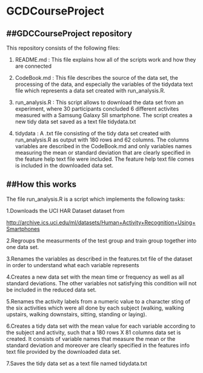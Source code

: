 # GCDCourseProject

##GDCCourseProject repository
-------------------------------

This repository consists of the following files:

1. README.md : This file explains how all of the scripts work and how they are connected

2. CodeBook.md : This file describes the source of the data set, the processing of the data, and especially the variables of the tidydata text file which represents a data set created with run_analysis.R. 

3. run_analysis.R : This script allows to download the data set from an experiment, where 30 participants concluded 6 different activites measured with a Samsung Galaxy SII smartphone. The script creates a new tidy data set saved as a text file tidydata.txt

4. tidydata : A .txt file consisting of the tidy data set created with run_analysis.R as output with 180 rows and 62 columns. The columns variables are described in the CodeBook.md and only variables names measuring the mean or standard deviation that are clearly specified in the feature help text file were included. The feature help text file comes is included in the downloaded data set.

##How this works
------------------

The file run_analysis.R is a script which implements the following tasks: 

1.Downloads the UCI HAR Dataset dataset from 

http://archive.ics.uci.edu/ml/datasets/Human+Activity+Recognition+Using+Smartphones

2.Regroups the measurments of the test group and train group together into one data set. 

3.Renames the variables as described in the features.txt file of the dataset in order to understand what each variable represents

4.Creates a new data set with the mean time or frequency as well as all standard deviations. The other variables not satisfying this condition will not be included in the reduced data set.

5.Renames the activity labels from a numeric value to a character sting of the six activities which were all done by each subject (walking, walking upstairs, walking downstairs, sitting, standing or laying). 
  
6.Creates a tidy data set with the mean value for each variable according to the subject and activity, such that a 180 rows X 81 columns data set is created. It consists of variable names that measure the mean or the standard deviation and moreover are clearly specified in the features info text file provided by the downloaded data set.

7.Saves the tidy data set as a text file named tidydata.txt
